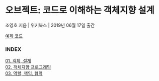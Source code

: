 # 오브젝트: 코드로 이해하는 객체지향 설계

조영호 지음 | 위키북스 | 2019년 06월 17일 출간

[예제 코드](https://github.com/eternity-oop/object)

### INDEX

[01. 객체, 설계](https://github.com/oh29oh29/read-and-learn/tree/master/books/objects/Chapter01.md)  
[02. 객체지향 프로그래밍](https://github.com/oh29oh29/read-and-learn/tree/master/books/objects/Chapter02.md)  
[03. 역할, 책임, 협력](https://github.com/oh29oh29/read-and-learn/tree/master/books/objects/Chapter03.md)